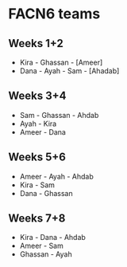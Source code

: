 # FACN6 teams

## Weeks 1+2
- Kira - Ghassan - [Ameer] 
- Dana - Ayah - Sam - [Ahadab]

## Weeks 3+4
- Sam - Ghassan - Ahdab
- Ayah - Kira
- Ameer - Dana

## Weeks 5+6
- Ameer - Ayah - Ahdab
- Kira - Sam
- Dana - Ghassan

## Weeks 7+8
- Kira - Dana - Ahdab
- Ameer - Sam
- Ghassan - Ayah
